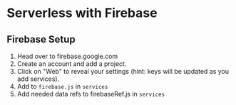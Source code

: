 Serverless with Firebase
===

## Firebase Setup

1. Head over to firebase.google.com
1. Create an account and add a project. 
1. Click on "Web" to reveal your settings (hint: keys will be updated as you add services).
1. Add to `firebase.js` in `services`
1. Add needed data refs to firebaseRef.js in `services`